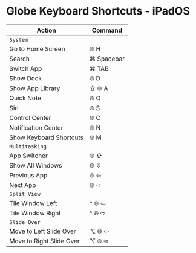 # Globe Keyboard Shortcuts - iPadOS

| **Action**               | **Command** |
| ------------------------ | ----------- |
| `System`                 |             |
| Go to Home Screen        | 🌐 H        |
| Search                   | ⌘ Spacebar  |
| Switch App               | ⌘ TAB       |
| Show Dock                | 🌐 D        |
| Show App Library         | ⇧ 🌐 A      |
| Quick Note               | 🌐 Q        |
| Siri                     | 🌐 S        |
| Control Center           | 🌐 C        |
| Notification Center      | 🌐 N        |
| Show Keyboard Shortcuts  | 🌐 M        |
| `Multitasking`           |             |
| App Switcher             | 🌐 ⇧        |
| Show All Windows         | 🌐 ⇩        |
| Previous App             | 🌐 ⇦        |
| Next App                 | 🌐 ⇨        |
| `Split View`             |             |
| Tile Window Left         | ^ 🌐 ⇦      |
| Tile Window Right        | ^ 🌐 ⇨      |
| `Slide Over`             |             |
| Move to Left Slide Over  | ⌥ 🌐 ⇦      |
| Move to Right Slide Over | ⌥ 🌐 ⇨      |


